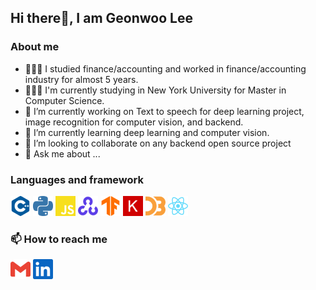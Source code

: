 ## Hi there👋, I am Geonwoo Lee 


### About me
- 🧑🏻‍💼 I studied finance/accounting and worked in finance/accounting industry for almost 5 years.  
- 🧑🏻‍💻 I'm currently studying in New York University for Master in Computer Science.  
- 🔭 I’m currently working on Text to speech for deep learning project, image recognition for computer vision, and backend. 
- 🌱 I’m currently learning deep learning and computer vision. 
- 👯 I’m looking to collaborate on any backend open source project 
- 💬 Ask me about ...


### Languages and framework
[<img height="32" width="32" src="./icons/cplusplus.svg"/>](https://isocpp.org/)
[<img height="32" width="32" src="./icons/python.svg"/>](https://www.python.org/)
[<img height="32" width="32" src="./icons/javascript.svg"/>](https://developer.mozilla.org/en-US/docs/Web/JavaScript)
[<img height="32" width="32" src="./icons/opencv.svg"/>](https://opencv.org/)
[<img height="32" width="32" src="./icons/tensorflow.svg"/>](https://www.tensorflow.org/)
[<img height="32" width="32" src="./icons/keras.svg"/>](https://keras.io/)
[<img height="32" width="32" src="./icons/d3dotjs.svg"/>](https://d3js.org/)
[<img height="32" width="32" src="./icons/react.svg"/>](https://reactjs.org/)

### 📫 How to reach me
[<img height="32" width="32" src="./icons/gmail.svg"/>](mailto:gl1858@nyu.edu)
[<img height="32" width="32" src="./icons/linkedin.svg"/>](https://www.linkedin.com/in/geonwoo-lee-b1458247/)














